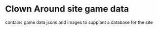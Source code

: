 # Clown Around site game data
contains game data jsons and images to supplant a database for the site